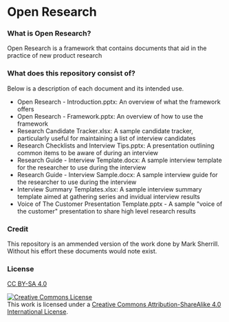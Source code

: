 # Open Research

### What is Open Research?

Open Research is a framework that contains documents that aid in the practice of new product research


### What does this repository consist of?
Below is a description of each document and its intended use.

* Open Research - Introduction.pptx: An overview of what the framework offers
* Open Research - Framework.pptx: An overview of how to use the framework
* Research Candidate Tracker.xlsx: A sample candidate tracker, particularly useful for maintaining a list of interview candidates
* Research Checklists and Interview Tips.pptx: A presentation outlining common items to be aware of during an interview
* Research Guide - Interview Template.docx: A sample interview template for the researcher to use during the interview
* Research Guide - Interview Sample.docx: A sample interview guide for the researcher to use during the interview
* Interview Summary Templates.xlsx: A sample interview summary template aimed at gathering series and invidual interview results
* Voice of The Customer Presentation Template.pptx - A sample "voice of the customer" presentation to share high level research results

### Credit

This repository is an ammended version of the work done by Mark Sherrill. Without his effort these documents would note exist.

### License
[CC BY-SA 4.0](http://creativecommons.org/licenses/by-sa/4.0/) 

<a rel="license" href="http://creativecommons.org/licenses/by-sa/4.0/"><img alt="Creative Commons License" style="border-width:0" src="https://i.creativecommons.org/l/by-sa/4.0/88x31.png" /></a><br />This work is licensed under a <a rel="license" href="http://creativecommons.org/licenses/by-sa/4.0/">Creative Commons Attribution-ShareAlike 4.0 International License</a>.
